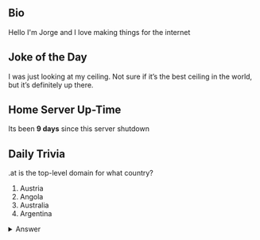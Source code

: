 ## Bio

Hello I'm Jorge and I love making things for the internet

## Joke of the Day

I was just looking at my ceiling. Not sure if it’s the best ceiling in the world, but it’s definitely up there.

## Home Server Up-Time

Its been **9 days** since this server shutdown


## Daily Trivia

.at is the top-level domain for what country?
 1. Austria
 2. Angola
 3. Australia
 4. Argentina

<details>
  <summary>Answer</summary>
  Austria
</details>
